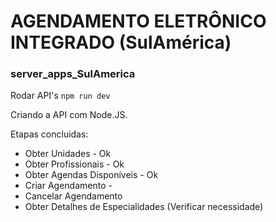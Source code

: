# AGENDAMENTO ELETRÔNICO INTEGRADO (SulAmérica)
### server_apps_SulAmerica


Rodar API's ```npm run dev```


Criando a API com Node.JS.

Etapas concluidas:

- Obter Unidades - Ok
- Obter Profissionais - Ok
- Obter Agendas Disponíveis - Ok
- Criar Agendamento -
- Cancelar Agendamento
- Obter Detalhes de Especialidades (Verificar necessidade)